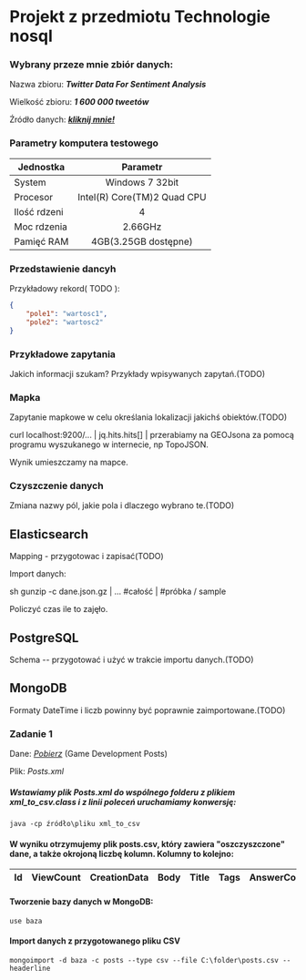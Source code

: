 # Projekt z przedmiotu Technologie nosql

### Wybrany przeze mnie zbiór danych:

Nazwa zbioru: **_Twitter Data For Sentiment Analysis_**

Wielkość zbioru: **_1 600 000 tweetów_**

Źródło danych: **_[kliknij mnie!](http://help.sentiment140.com/for-students/)_**



### Parametry komputera testowego

|Jednostka|Parametr|
|------------|:-------------:|
|System|Windows 7 32bit|
|Procesor|Intel(R) Core(TM)2 Quad CPU|
|Ilość rdzeni|4|
|Moc rdzenia|2.66GHz|
|Pamięć RAM|4GB(3.25GB dostępne)|

### Przedstawienie dancyh

Przykładowy rekord( TODO ):

``` json
{
	"pole1": "wartosc1",
	"pole2": "wartosc2"
}
```

### Przykładowe zapytania

Jakich informacji szukam? Przykłady wpisywanych zapytań.(TODO)

### Mapka

Zapytanie mapkowe w celu określania lokalizacji jakichś obiektów.(TODO)

curl localhost:9200/... | jq.hits.hits[] | przerabiamy na GEOJsona za pomocą programu wyszukanego w internecie, np TopoJSON.

Wynik umieszczamy na mapce.

### Czyszczenie danych

Zmiana nazwy pól, jakie pola i dlaczego wybrano te.(TODO)

## Elasticsearch

Mapping - przygotowac i zapisać(TODO)

Import danych:

sh gunzip -c dane.json.gz | ... #całość | #próbka / sample

Policzyć czas ile to zajęło.

## PostgreSQL

Schema -- przygotować i użyć w trakcie importu danych.(TODO) 

## MongoDB

Formaty DateTime i liczb powinny być poprawnie zaimportowane.(TODO)

### Zadanie 1

Dane: _[Pobierz](https://archive.org/download/stackexchange/gamedev.stackexchange.com.7z)_ (Game Development Posts)

Plik: _Posts.xml_

##### Wstawiamy plik _Posts.xml_ do wspólnego folderu z plikiem _xml_to_csv.class_ i z linii poleceń uruchamiamy konwersję:

```java -cp źródło\pliku xml_to_csv```

#### W wyniku otrzymujemy plik posts.csv, który zawiera "oszczyszczone" dane, a także okrojoną liczbę kolumn. Kolumny to kolejno:

|Id|ViewCount|CreationData|Body|Title|Tags|AnswerCount|CommentCount|
|---|--------|------------|----|-----|----|-----------|------------|

#### Tworzenie bazy danych w MongoDB:

```use baza```

#### Import danych z przygotowanego pliku CSV

```mongoimport -d baza -c posts --type csv --file C:\folder\posts.csv --headerline```
